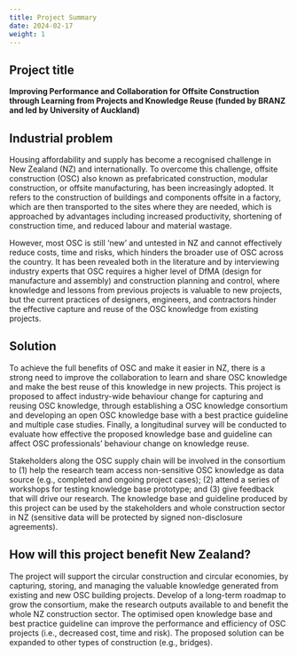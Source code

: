 ```yaml
---
title: Project Summary
date: 2024-02-17
weight: 1
---
```


## Project title
__Improving Performance and Collaboration for Offsite Construction through Learning from Projects and Knowledge Reuse (funded by BRANZ and led by University of Auckland)__

## Industrial problem
Housing affordability and supply has become a recognised challenge in New Zealand (NZ) and internationally. To overcome this challenge, offsite construction (OSC) also known as prefabricated construction, modular construction, or offsite manufacturing, has been increasingly adopted. It refers to the construction of buildings and components offsite in a factory, which are then transported to the sites where they are needed, which is approached by advantages including increased productivity, shortening of construction time, and reduced labour and material wastage.

However, most OSC is still ‘new’ and untested in NZ and cannot effectively reduce costs, time and risks, which hinders the broader use of OSC across the country. It has been revealed both in the literature and by interviewing industry experts that OSC requires a higher level of DfMA (design for manufacture and assembly) and construction planning and control, where knowledge and lessons from previous projects is valuable to new projects, but the current practices of designers, engineers, and contractors hinder the effective capture and reuse of the OSC knowledge from existing projects.

## Solution
To achieve the full benefits of OSC and make it easier in NZ, there is a strong need to improve the collaboration to learn and share OSC knowledge and make the best reuse of this knowledge in new projects. This project is proposed to affect industry-wide behaviour change for capturing and reusing OSC knowledge, through establishing a OSC knowledge consortium and developing an open OSC knowledge base with a best practice guideline and multiple case studies. Finally, a longitudinal survey will be conducted to evaluate how effective the proposed knowledge base and guideline can affect OSC professionals’ behaviour change on knowledge reuse.

Stakeholders along the OSC supply chain will be involved in the consortium to (1) help the research team access non-sensitive OSC knowledge as data source (e.g., completed and ongoing project cases); (2) attend a series of workshops for testing knowledge base prototype; and (3) give feedback that will drive our research. The knowledge base and guideline produced by this project can be used by the stakeholders and whole construction sector in NZ (sensitive data will be protected by signed non-disclosure agreements).

## How will this project benefit New Zealand?
The project will support the circular construction and circular economies, by capturing, storing, and managing the valuable knowledge generated from existing and new OSC building projects.
Develop of a long-term roadmap to grow the consortium, make the research outputs available to and benefit the whole NZ construction sector.
The optimised open knowledge base and best practice guideline can improve the performance and efficiency of OSC projects (i.e., decreased cost, time and risk).
The proposed solution can be expanded to other types of construction (e.g., bridges).

